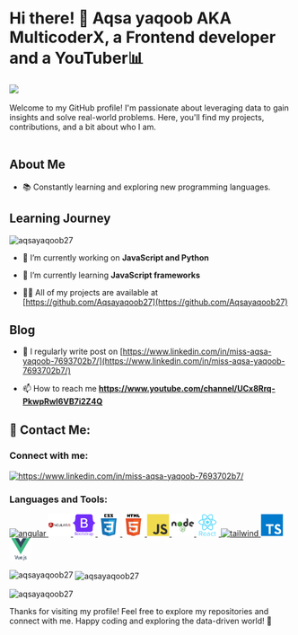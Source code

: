 # Hi there! 👋 Aqsa yaqoob AKA MulticoderX, a Frontend developer and a YouTuber📊

<img src="https://media.licdn.com/dms/image/D4D16AQFYiKV-pIohFg/profile-displaybackgroundimage-shrink_350_1400/0/1711990240532?e=1717632000&v=beta&t=26dOeN6Q7NdJY8eayDb3-gpTTxKPTxrVSaxozq1bIc4">

Welcome to my GitHub profile! I'm passionate about leveraging data to gain insights and solve real-world problems. Here, you'll find my projects, contributions, and a bit about who I am.
<br>
<br>

## About Me
- 📚 Constantly learning and exploring new programming languages.

## Learning Journey

<p align="left"> <img src="https://komarev.com/ghpvc/?username=aqsayaqoob27&label=Profile%20views&color=0e75b6&style=flat" alt="aqsayaqoob27" /> </p>

- 🔭 I’m currently working on **JavaScript and Python**

- 🌱 I’m currently learning **JavaScript frameworks**

- 👨‍💻 All of my projects are available at [https://github.com/Aqsayaqoob27](https://github.com/Aqsayaqoob27)

## Blog

- 📝 I regularly write post on [https://www.linkedin.com/in/miss-aqsa-yaqoob-7693702b7/](https://www.linkedin.com/in/miss-aqsa-yaqoob-7693702b7/)

- 📫 How to reach me **https://www.youtube.com/channel/UCx8Rrq-PkwpRwI6VB7i2Z4Q**

## 🤝 Contact Me:

<h3 align="left">Connect with me:</h3>
<p align="left">
<a href="https://linkedin.com/in/https://www.linkedin.com/in/miss-aqsa-yaqoob-7693702b7/" target="blank"><img align="center" src="https://raw.githubusercontent.com/rahuldkjain/github-profile-readme-generator/master/src/images/icons/Social/linked-in-alt.svg" alt="https://www.linkedin.com/in/miss-aqsa-yaqoob-7693702b7/" height="30" width="40" /></a>
</p>


<h3 align="left">Languages and Tools:</h3>
<p align="left"> <a href="https://angular.io" target="_blank" rel="noreferrer"> <img src="https://angular.io/assets/images/logos/angular/angular.svg" alt="angular" width="40" height="40"/> </a> <a href="https://angular.io" target="_blank" rel="noreferrer"> <img src="https://raw.githubusercontent.com/devicons/devicon/master/icons/angularjs/angularjs-original-wordmark.svg" alt="angularjs" width="40" height="40"/> </a> <a href="https://getbootstrap.com" target="_blank" rel="noreferrer"> <img src="https://raw.githubusercontent.com/devicons/devicon/master/icons/bootstrap/bootstrap-plain-wordmark.svg" alt="bootstrap" width="40" height="40"/> </a> <a href="https://www.w3schools.com/css/" target="_blank" rel="noreferrer"> <img src="https://raw.githubusercontent.com/devicons/devicon/master/icons/css3/css3-original-wordmark.svg" alt="css3" width="40" height="40"/> </a> <a href="https://www.w3.org/html/" target="_blank" rel="noreferrer"> <img src="https://raw.githubusercontent.com/devicons/devicon/master/icons/html5/html5-original-wordmark.svg" alt="html5" width="40" height="40"/> </a> <a href="https://developer.mozilla.org/en-US/docs/Web/JavaScript" target="_blank" rel="noreferrer"> <img src="https://raw.githubusercontent.com/devicons/devicon/master/icons/javascript/javascript-original.svg" alt="javascript" width="40" height="40"/> </a> <a href="https://nodejs.org" target="_blank" rel="noreferrer"> <img src="https://raw.githubusercontent.com/devicons/devicon/master/icons/nodejs/nodejs-original-wordmark.svg" alt="nodejs" width="40" height="40"/> </a> <a href="https://reactjs.org/" target="_blank" rel="noreferrer"> <img src="https://raw.githubusercontent.com/devicons/devicon/master/icons/react/react-original-wordmark.svg" alt="react" width="40" height="40"/> </a> <a href="https://tailwindcss.com/" target="_blank" rel="noreferrer"> <img src="https://www.vectorlogo.zone/logos/tailwindcss/tailwindcss-icon.svg" alt="tailwind" width="40" height="40"/> </a> <a href="https://www.typescriptlang.org/" target="_blank" rel="noreferrer"> <img src="https://raw.githubusercontent.com/devicons/devicon/master/icons/typescript/typescript-original.svg" alt="typescript" width="40" height="40"/> </a> <a href="https://vuejs.org/" target="_blank" rel="noreferrer"> <img src="https://raw.githubusercontent.com/devicons/devicon/master/icons/vuejs/vuejs-original-wordmark.svg" alt="vuejs" width="40" height="40"/> </a> </p>

<p><img align="left" src="https://github-readme-stats.vercel.app/api/top-langs?username=aqsayaqoob27&show_icons=true&locale=en&layout=compact" alt="aqsayaqoob27" /></p>

<p>&nbsp;<img align="center" src="https://github-readme-stats.vercel.app/api?username=aqsayaqoob27&show_icons=true&locale=en" alt="aqsayaqoob27" /></p>

<p><img align="center" src="https://github-readme-streak-stats.herokuapp.com/?user=aqsayaqoob27&" alt="aqsayaqoob27" /></p>


Thanks for visiting my profile! Feel free to explore my repositories and connect with me.
Happy coding and exploring the data-driven world! 🚀

